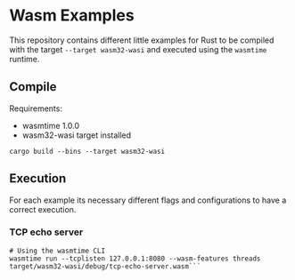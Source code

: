 # Wasm Examples

This repository contains different little examples for Rust to be compiled with the target ```--target wasm32-wasi``` 
and executed using the ```wasmtime``` runtime.

## Compile

Requirements:
- wasmtime 1.0.0
- wasm32-wasi target installed


```cargo build --bins --target wasm32-wasi```

## Execution

For each example its necessary different flags and configurations to have a correct execution.
### TCP echo server

```
# Using the wasmtime CLI
wasmtime run --tcplisten 127.0.0.1:8080 --wasm-features threads target/wasm32-wasi/debug/tcp-echo-server.wasm```
